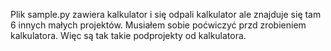 Plik sample.py zawiera kalkulator i się odpali kalkulator ale znajduje się tam 6 innych małych projektów. Musiałem sobie poćwiczyć przd zrobieniem kalkulatora. Więc są tak takie podprojekty od kalkulatora.
